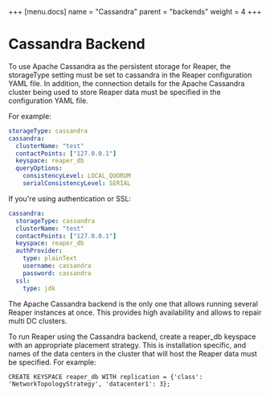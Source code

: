 +++
[menu.docs]
name = "Cassandra"
parent = "backends"
weight = 4
+++

# Cassandra Backend

To use Apache Cassandra as the persistent storage for Reaper, the storageType setting must be set to cassandra in the Reaper configuration YAML file. In addition, the connection details for the Apache Cassandra cluster being used to store Reaper data must be specified in the configuration YAML file.

For example:

```yaml
storageType: cassandra
cassandra:
  clusterName: "test"
  contactPoints: ["127.0.0.1"]
  keyspace: reaper_db
  queryOptions:
    consistencyLevel: LOCAL_QUORUM
    serialConsistencyLevel: SERIAL
```

If you're using authentication or SSL:

```yaml
cassandra:
  storageType: cassandra
  clusterName: "test"
  contactPoints: ["127.0.0.1"]
  keyspace: reaper_db
  authProvider:
    type: plainText
    username: cassandra
    password: cassandra
  ssl:
    type: jdk
```

The Apache Cassandra backend is the only one that allows running several Reaper instances at once. This provides high availability and allows to repair multi DC clusters.


To run Reaper using the Cassandra backend, create a reaper_db keyspace with an appropriate placement strategy. This is installation specific, and names of the data centers in the cluster that will host the Reaper data must be specified. For example:


```none
CREATE KEYSPACE reaper_db WITH replication = {'class': 'NetworkTopologyStrategy', 'datacenter1': 3};
```